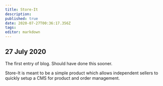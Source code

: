 ```yaml
---
title: Store-It
description: 
published: true
date: 2020-07-27T00:36:17.356Z
tags: 
editor: markdown
---
```


## 27 July 2020
The first entry of blog. Should have done this sooner.

Store-It is meant to be a simple product which allows independent sellers to quickly setup a CMS for product and order management.